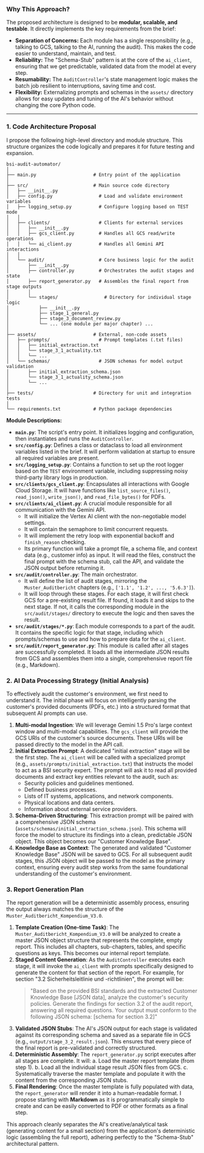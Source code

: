 ### Why This Approach?

The proposed architecture is designed to be **modular, scalable, and testable**. It directly implements the key requirements from the brief:
*   **Separation of Concerns:** Each module has a single responsibility (e.g., talking to GCS, talking to the AI, running the audit). This makes the code easier to understand, maintain, and test.
*   **Reliability:** The "Schema-Stub" pattern is at the core of the `ai_client`, ensuring that we get predictable, validated data from the model at every step.
*   **Resumability:** The `AuditController`'s state management logic makes the batch job resilient to interruptions, saving time and cost.
*   **Flexibility:** Externalizing prompts and schemas in the `assets/` directory allows for easy updates and tuning of the AI's behavior without changing the core Python code.

---

### 1. Code Architecture Proposal

I propose the following high-level directory and module structure. This structure organizes the code logically and prepares it for future testing and expansion.

```
bsi-audit-automator/
│
├── main.py                     # Entry point of the application
│
├── src/                        # Main source code directory
│   ├── __init__.py
│   ├── config.py                 # Load and validate environment variables
│   ├── logging_setup.py          # Configure logging based on TEST mode
│   │
│   ├── clients/                  # Clients for external services
│   │   ├── __init__.py
│   │   ├── gcs_client.py         # Handles all GCS read/write operations
│   │   └── ai_client.py          # Handles all Gemini API interactions
│   │
│   └── audit/                    # Core business logic for the audit
│       ├── __init__.py
│       ├── controller.py         # Orchestrates the audit stages and state
│       ├── report_generator.py   # Assembles the final report from stage outputs
│       │
│       └── stages/                 # Directory for individual stage logic
│           ├── __init__.py
│           ├── stage_1_general.py
│           ├── stage_3_document_review.py
│           └── ... (one module per major chapter) ...
│
├── assets/                     # External, non-code assets
│   ├── prompts/                  # Prompt templates (.txt files)
│   │   ├── initial_extraction.txt
│   │   └── stage_3_1_actuality.txt
│   │   └── ...
│   └── schemas/                  # JSON schemas for model output validation
│       ├── initial_extraction_schema.json
│       └── stage_3_1_actuality_schema.json
│       └── ...
│
├── tests/                      # Directory for unit and integration tests
│
└── requirements.txt            # Python package dependencies
```

**Module Descriptions:**

*   **`main.py`**: The script's entry point. It initializes logging and configuration, then instantiates and runs the `AuditController`.
*   **`src/config.py`**: Defines a class or dataclass to load all environment variables listed in the brief. It will perform validation at startup to ensure all required variables are present.
*   **`src/logging_setup.py`**: Contains a function to set up the root logger based on the `TEST` environment variable, including suppressing noisy third-party library logs in production.
*   **`src/clients/gcs_client.py`**: Encapsulates all interactions with Google Cloud Storage. It will have functions like `list_source_files()`, `read_json()`, `write_json()`, and `read_file_bytes()` for PDFs.
*   **`src/clients/ai_client.py`**: A crucial module responsible for all communication with the Gemini API.
    *   It will initialize the Vertex AI client with the non-negotiable model settings.
    *   It will contain the semaphore to limit concurrent requests.
    *   It will implement the retry loop with exponential backoff and `finish_reason` checking.
    *   Its primary function will take a prompt file, a schema file, and context data (e.g., customer info) as input. It will read the files, construct the final prompt with the schema stub, call the API, and validate the JSON output before returning it.
*   **`src/audit/controller.py`**: The main orchestrator.
    *   It will define the list of audit stages, mirroring the `Muster_Auditbericht` chapters (e.g., `['1.1', '1.2', ..., '5.6.3']`).
    *   It will loop through these stages. For each stage, it will first check GCS for a pre-existing result file. If found, it loads it and skips to the next stage. If not, it calls the corresponding module in the `src/audit/stages/` directory to execute the logic and then saves the result.
*   **`src/audit/stages/*.py`**: Each module corresponds to a part of the audit. It contains the specific logic for that stage, including which prompts/schemas to use and how to prepare data for the `ai_client`.
*   **`src/audit/report_generator.py`**: This module is called after all stages are successfully completed. It loads all the intermediate JSON results from GCS and assembles them into a single, comprehensive report file (e.g., Markdown).

### 2. AI Data Processing Strategy (Initial Analysis)

To effectively audit the customer's environment, we first need to understand it. The initial phase will focus on intelligently parsing the customer's provided documents (PDFs, etc.) into a structured format that subsequent AI prompts can use.

1.  **Multi-modal Ingestion**: We will leverage Gemini 1.5 Pro's large context window and multi-modal capabilities. The `gcs_client` will provide the GCS URIs of the customer's source documents. These URIs will be passed directly to the model in the API call.
2.  **Initial Extraction Prompt**: A dedicated "initial extraction" stage will be the first step. The `ai_client` will be called with a specialized prompt (e.g., `assets/prompts/initial_extraction.txt`) that instructs the model to act as a BSI security expert. The prompt will ask it to read all provided documents and extract key entities relevant to the audit, such as:
    *   Security policies and guidelines mentioned.
    *   Defined business processes.
    *   Lists of IT systems, applications, and network components.
    *   Physical locations and data centers.
    *   Information about external service providers.
3.  **Schema-Driven Structuring**: This extraction prompt will be paired with a comprehensive JSON schema (`assets/schemas/initial_extraction_schema.json`). This schema will force the model to structure its findings into a clean, predictable JSON object. This object becomes our "Customer Knowledge Base".
4.  **Knowledge Base as Context**: The generated and validated "Customer Knowledge Base" JSON will be saved to GCS. For all subsequent audit stages, this JSON object will be passed to the model as the primary context, ensuring every audit step works from the same foundational understanding of the customer's environment.

### 3. Report Generation Plan

The report generation will be a deterministic assembly process, ensuring the output always matches the structure of the `Muster_Auditbericht_Kompendium_V3.0`.

1.  **Template Creation (One-time Task)**: The `Muster_Auditbericht_Kompendium_V3.0` will be analyzed to create a master JSON object structure that represents the complete, empty report. This includes all chapters, sub-chapters, tables, and specific questions as keys. This becomes our internal report template.
2.  **Staged Content Generation**: As the `AuditController` executes each stage, it will invoke the `ai_client` with prompts specifically designed to generate the content for that section of the report. For example, for section "3.2 Sicherheitsleitlinie und -richtlinien", the prompt will be:
    > "Based on the provided BSI standards and the extracted Customer Knowledge Base [JSON data], analyze the customer's security policies. Generate the findings for section 3.2 of the audit report, answering all required questions. Your output must conform to the following JSON schema: [schema for section 3.2]"
3.  **Validated JSON Stubs**: The AI's JSON output for each stage is validated against its corresponding schema and saved as a separate file in GCS (e.g., `output/stage_3_2_result.json`). This ensures that every piece of the final report is pre-validated and correctly structured.
4.  **Deterministic Assembly**: The `report_generator.py` script executes after all stages are complete. It will:
    a. Load the master report template (from step 1).
    b. Load all the individual stage result JSON files from GCS.
    c. Systematically traverse the master template and populate it with the content from the corresponding JSON stubs.
5.  **Final Rendering**: Once the master template is fully populated with data, the `report_generator` will render it into a human-readable format. I propose starting with **Markdown** as it is programmatically simple to create and can be easily converted to PDF or other formats as a final step.

This approach cleanly separates the AI's creative/analytical task (generating content for a small section) from the application's deterministic logic (assembling the full report), adhering perfectly to the "Schema-Stub" architectural pattern.